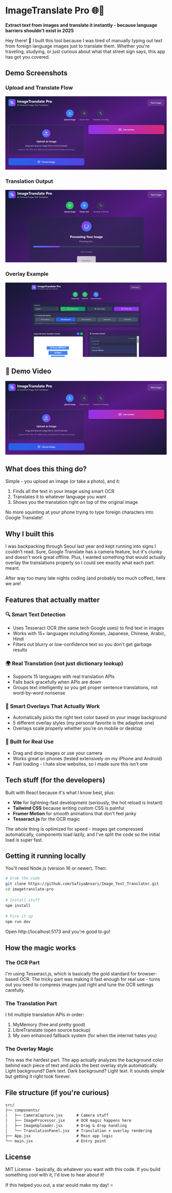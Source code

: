 # ImageTranslate Pro 🌐📸

**Extract text from images and translate it instantly - because language barriers shouldn't exist in 2025**

Hey there! 👋 I built this tool because I was tired of manually typing out text from foreign language images just to translate them. Whether you're traveling, studying, or just curious about what that street sign says, this app has got you covered.

## Demo Screenshots

### Upload and Translate Flow
![Upload Screenshot](images/ss1.png)

### Translation Output
![Translation Result](images/ss2.png)

### Overlay Example
![Overlay Screenshot](images/ss3.png)

## 🎥 Demo Video

[![Watch the demo video](images/ss1.png)](DemoVideo.mp4)



## What does this thing do?

Simple - you upload an image (or take a photo), and it:
1. Finds all the text in your image using smart OCR
2. Translates it to whatever language you want
3. Shows you the translation right on top of the original image

No more squinting at your phone trying to type foreign characters into Google Translate!

## Why I built this

I was backpacking through Seoul last year and kept running into signs I couldn't read. Sure, Google Translate has a camera feature, but it's clunky and doesn't work great offline. Plus, I wanted something that would actually overlay the translations properly so I could see exactly what each part meant.

After way too many late nights coding (and probably too much coffee), here we are!

## Features that actually matter

### 🔍 **Smart Text Detection**
- Uses Tesseract OCR (the same tech Google uses) to find text in images
- Works with 15+ languages including Korean, Japanese, Chinese, Arabic, Hindi
- Filters out blurry or low-confidence text so you don't get garbage results

### 🌍 **Real Translation (not just dictionary lookup)**
- Supports 15 languages with real translation APIs
- Falls back gracefully when APIs are down
- Groups text intelligently so you get proper sentence translations, not word-by-word nonsense

### 🎨 **Smart Overlays That Actually Work**
- Automatically picks the right text color based on your image background
- 5 different overlay styles (my personal favorite is the adaptive one)
- Overlays scale properly whether you're on mobile or desktop

### 📱 **Built for Real Use**
- Drag and drop images or use your camera
- Works great on phones (tested extensively on my iPhone and Android)
- Fast loading - I hate slow websites, so I made sure this isn't one

## Tech stuff (for the developers)

Built with React because it's what I know best, plus:
- **Vite** for lightning-fast development (seriously, the hot reload is instant)
- **Tailwind CSS** because writing custom CSS is painful
- **Framer Motion** for smooth animations that don't feel janky
- **Tesseract.js** for the OCR magic

The whole thing is optimized for speed - images get compressed automatically, components load lazily, and I've split the code so the initial load is super fast.

## Getting it running locally

You'll need Node.js (version 16 or newer). Then:

```bash
# Grab the code
git clone https://github.com/SafiyaAnsari/Image_Text_Translator.git
cd imagetranslate-pro

# Install stuff
npm install

# Fire it up
npm run dev
```

Open http://localhost:5173 and you're good to go!

## How the magic works

### The OCR Part
I'm using Tesseract.js, which is basically the gold standard for browser-based OCR. The tricky part was making it fast enough for real use - turns out you need to compress images just right and tune the OCR settings carefully.

### The Translation Part
I hit multiple translation APIs in order:
1. MyMemory (free and pretty good)
2. LibreTranslate (open source backup)
3. My own enhanced fallback system (for when the internet hates you)

### The Overlay Magic
This was the hardest part. The app actually analyzes the background color behind each piece of text and picks the best overlay style automatically. Light background? Dark text. Dark background? Light text. It sounds simple but getting it right took forever.

## File structure (if you're curious)

```
src/
├── components/
│   ├── CameraCapture.jsx      # Camera stuff
│   ├── ImageProcessor.jsx     # OCR magic happens here
│   ├── ImageUploader.jsx      # Drag & drop handling
│   └── TranslationPanel.jsx   # Translation + overlay rendering
├── App.jsx                    # Main app logic
└── main.jsx                   # Entry point
```



## License

MIT License - basically, do whatever you want with this code. If you build something cool with it, I'd love to hear about it!



If this helped you out, a star would make my day! ⭐